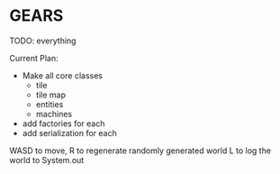 # GEARS

TODO: everything

Current Plan:
* Make all core classes
    * tile
    * tile map
    * entities
    * machines
* add factories for each
* add serialization for each

WASD to move,
R to regenerate randomly generated world
L to log the world to System.out